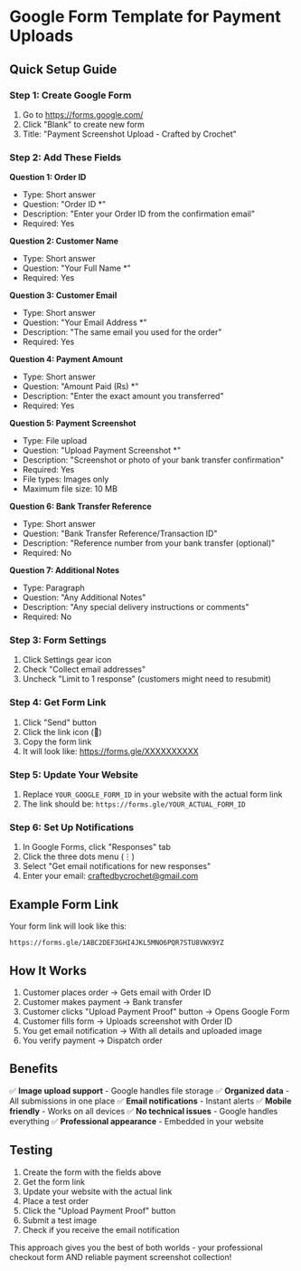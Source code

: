# Google Form Template for Payment Uploads

## Quick Setup Guide

### Step 1: Create Google Form
1. Go to https://forms.google.com/
2. Click "Blank" to create new form
3. Title: "Payment Screenshot Upload - Crafted by Crochet"

### Step 2: Add These Fields

**Question 1: Order ID**
- Type: Short answer
- Question: "Order ID *"
- Description: "Enter your Order ID from the confirmation email"
- Required: Yes

**Question 2: Customer Name**
- Type: Short answer  
- Question: "Your Full Name *"
- Required: Yes

**Question 3: Customer Email**
- Type: Short answer
- Question: "Your Email Address *"
- Description: "The same email you used for the order"
- Required: Yes

**Question 4: Payment Amount**
- Type: Short answer
- Question: "Amount Paid (Rs) *"
- Description: "Enter the exact amount you transferred"
- Required: Yes

**Question 5: Payment Screenshot**
- Type: File upload
- Question: "Upload Payment Screenshot *"
- Description: "Screenshot or photo of your bank transfer confirmation"
- Required: Yes
- File types: Images only
- Maximum file size: 10 MB

**Question 6: Bank Transfer Reference**
- Type: Short answer
- Question: "Bank Transfer Reference/Transaction ID"
- Description: "Reference number from your bank transfer (optional)"
- Required: No

**Question 7: Additional Notes**
- Type: Paragraph
- Question: "Any Additional Notes"
- Description: "Any special delivery instructions or comments"
- Required: No

### Step 3: Form Settings
1. Click Settings gear icon
2. Check "Collect email addresses"
3. Uncheck "Limit to 1 response" (customers might need to resubmit)

### Step 4: Get Form Link
1. Click "Send" button
2. Click the link icon (🔗)
3. Copy the form link
4. It will look like: https://forms.gle/XXXXXXXXXX

### Step 5: Update Your Website
1. Replace `YOUR_GOOGLE_FORM_ID` in your website with the actual form link
2. The link should be: `https://forms.gle/YOUR_ACTUAL_FORM_ID`

### Step 6: Set Up Notifications
1. In Google Forms, click "Responses" tab
2. Click the three dots menu (⋮)
3. Select "Get email notifications for new responses"
4. Enter your email: craftedbycrochet@gmail.com

## Example Form Link
Your form link will look like this:
```
https://forms.gle/1ABC2DEF3GHI4JKL5MNO6PQR7STU8VWX9YZ
```

## How It Works
1. Customer places order → Gets email with Order ID
2. Customer makes payment → Bank transfer
3. Customer clicks "Upload Payment Proof" button → Opens Google Form
4. Customer fills form → Uploads screenshot with Order ID
5. You get email notification → With all details and uploaded image
6. You verify payment → Dispatch order

## Benefits
✅ **Image upload support** - Google handles file storage
✅ **Organized data** - All submissions in one place
✅ **Email notifications** - Instant alerts
✅ **Mobile friendly** - Works on all devices
✅ **No technical issues** - Google handles everything
✅ **Professional appearance** - Embedded in your website

## Testing
1. Create the form with the fields above
2. Get the form link
3. Update your website with the actual link
4. Place a test order
5. Click the "Upload Payment Proof" button
6. Submit a test image
7. Check if you receive the email notification

This approach gives you the best of both worlds - your professional checkout form AND reliable payment screenshot collection!
